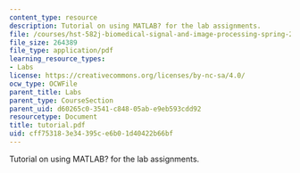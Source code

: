 ```yaml
---
content_type: resource
description: Tutorial on using MATLAB? for the lab assignments.
file: /courses/hst-582j-biomedical-signal-and-image-processing-spring-2007/cff753183e34395ce6b01d40422b66bf_tutorial.pdf
file_size: 264389
file_type: application/pdf
learning_resource_types:
- Labs
license: https://creativecommons.org/licenses/by-nc-sa/4.0/
ocw_type: OCWFile
parent_title: Labs
parent_type: CourseSection
parent_uid: d60265c0-3541-c848-05ab-e9eb593cdd92
resourcetype: Document
title: tutorial.pdf
uid: cff75318-3e34-395c-e6b0-1d40422b66bf
---
```

Tutorial on using MATLAB? for the lab assignments.